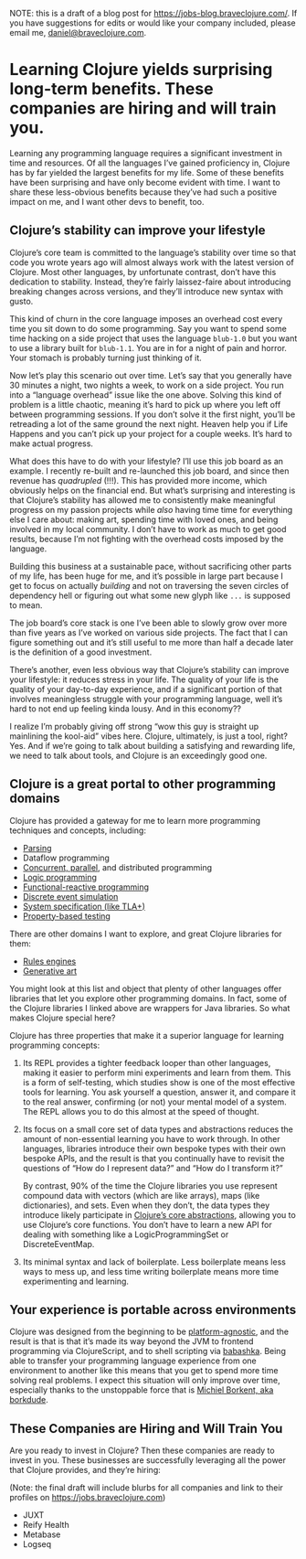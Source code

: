NOTE: this is a draft of a blog post for https://jobs-blog.braveclojure.com/. If you have suggestions for edits or would like your company included, please email me, [daniel@braveclojure.com](mailto:daniel@braveclojure.com).

# Learning Clojure yields surprising long-term benefits. These companies are hiring and will train you.

Learning any programming language requires a significant investment in time and resources. Of all the languages I&rsquo;ve gained proficiency in, Clojure has by far yielded the largest benefits for my life. Some of these benefits have been surprising and have only become evident with time. I want to share these less-obvious benefits because they&rsquo;ve had such a positive impact on me, and I want other devs to benefit, too.


## Clojure&rsquo;s stability can improve your lifestyle

Clojure&rsquo;s core team is committed to the language&rsquo;s stability over time so that code you wrote years ago will almost always work with the latest version of Clojure. Most other languages, by unfortunate contrast, don&rsquo;t have this dedication to stability. Instead, they&rsquo;re fairly laissez-faire about introducing breaking changes across versions, and they&rsquo;ll introduce new syntax with gusto.

This kind of churn in the core language imposes an overhead cost every time you sit down to do some programming. Say you want to spend some time hacking on a side project that uses the language `blub-1.0` but you want to use a library built for `blub-1.1`. You are in for a night of pain and horror. Your stomach is probably turning just thinking of it.

Now let&rsquo;s play this scenario out over time. Let&rsquo;s say that you generally have 30 minutes a night, two nights a week, to work on a side project. You run into a &ldquo;language overhead&rdquo; issue like the one above. Solving this kind of problem is a little chaotic, meaning it&rsquo;s hard to pick up where you left off between programming sessions. If you don&rsquo;t solve it the first night, you&rsquo;ll be retreading a lot of the same ground the next night. Heaven help you if Life Happens and you can&rsquo;t pick up your project for a couple weeks. It&rsquo;s hard to make actual progress.

What does this have to do with your lifestyle? I&rsquo;ll use this job board as an example. I recently re-built and re-launched this job board, and since then revenue has *quadrupled* (!!!). This has provided more income, which obviously helps on the financial end. But what&rsquo;s surprising and interesting is that Clojure&rsquo;s stability has allowed me to consistently make meaningful progress on my passion projects while *also* having time time for everything else I care about: making art, spending time with loved ones, and being involved in my local community. I don&rsquo;t have to work as much to get good results, because I&rsquo;m not fighting with the overhead costs imposed by the language.

Building this business at a sustainable pace, without sacrificing other parts of my life, has been huge for me, and it&rsquo;s possible in large part because I get to focus on actually *building* and not on traversing the seven circles of dependency hell or figuring out what some new glyph like `...` is supposed to mean.

The job board&rsquo;s core stack is one I&rsquo;ve been able to slowly grow over more than five years as I&rsquo;ve worked on various side projects. The fact that I can figure something out and it&rsquo;s still useful to me more than half a decade later is the definition of a good investment.

There&rsquo;s another, even less obvious way that Clojure&rsquo;s stability can improve your lifestyle: it reduces stress in your life. The quality of your life is the quality of your day-to-day experience, and if a significant portion of that involves meaningless struggle with your programming language, well it&rsquo;s hard to not end up feeling kinda lousy. And in this economy??

I realize I&rsquo;m probably giving off strong &ldquo;wow this guy is straight up mainlining the kool-aid&rdquo; vibes here. Clojure, ultimately, is just a tool, right? Yes. And if we&rsquo;re going to talk about building a satisfying and rewarding life, we need to talk about tools, and Clojure is an exceedingly good one.


<a id="org52ef52d"></a>

## Clojure is a great portal to other programming domains

Clojure has provided a gateway for me to learn more programming techniques and concepts, including:

-   [Parsing](https://github.com/Engelberg/instaparse)
-   Dataflow programming
-   [Concurrent, parallel](https://www.braveclojure.com/concurrency/), and distributed programming
-   [Logic programming](https://github.com/clojure/core.logic)
-   [Functional-reactive programming](https://github.com/day8/re-frame)
-   [Discrete event simulation](https://github.com/helins/dsim.cljc)
-   [System specification (like TLA+)](https://github.com/pfeodrippe/recife)
-   [Property-based testing](https://github.com/clojure/test.check)

There are other domains I want to explore, and great Clojure libraries for them:

-   [Rules engines](https://github.com/oakes/odoyle-rules)
-   [Generative art](https://github.com/quil/quil)

You might look at this list and object that plenty of other languages offer libraries that let you explore other programming domains. In fact, some of the Clojure libraries I linked above are wrappers for Java libraries. So what makes Clojure special here?

Clojure has three properties that make it a superior language for learning programming concepts:

1.  Its REPL provides a tighter feedback looper than other languages, making it easier to perform mini experiments and learn from them. This is a form of self-testing, which studies show is one of the most effective tools for learning. You ask yourself a question, answer it, and compare it to the real answer, confirming (or not) your mental model of a system. The REPL allows you to do this almost at the speed of thought.
2.  Its focus on a small core set of data types and abstractions reduces the amount of non-essential learning you have to work through. In other languages, libraries introduce their own bespoke types with their own bespoke APIs, and the result is that you continually have to revisit the questions of &ldquo;How do I represent data?&rdquo; and &ldquo;How do I transform it?&rdquo;
    
    By contrast, 90% of the time the Clojure libraries you use represent compound data with vectors (which are like arrays), maps (like dictionaries), and sets. Even when they don&rsquo;t, the data types they introduce likely participate in [Clojure&rsquo;s core abstractions](https://www.braveclojure.com/core-functions-in-depth/), allowing you to use Clojure&rsquo;s core functions. You don&rsquo;t have to learn a new API for dealing with something like a LogicProgrammingSet or DiscreteEventMap.
3.  Its minimal syntax and lack of boilerplate. Less boilerplate means less ways to mess up, and less time writing boilerplate means more time experimenting and learning.


<a id="org0139a62"></a>

## Your experience is portable across environments

Clojure was designed from the beginning to be [platform-agnostic](https://clojure.org/about/rationale#_languages_and_platforms), and the result is that is that it&rsquo;s made its way beyond the JVM to frontend programming via ClojureScript, and to shell scripting via [babashka](https://github.com/babashka/babashka). Being able to transfer your programming language experience from one environment to another like this means that you get to spend more time solving real problems. I expect this situation will only improve over time, especially thanks to the unstoppable force that is [Michiel Borkent, aka borkdude](https://github.com/sponsors/borkdude).


<a id="org0982c5a"></a>

## These Companies are Hiring and Will Train You

Are you ready to invest in Clojure? Then these companies are ready to invest in you. These businesses are successfully leveraging all the power that Clojure provides, and they&rsquo;re hiring:

(Note: the final draft will include blurbs for all companies and link to their profiles on https://jobs.braveclojure.com)

-   JUXT
-   Reify Health
-   Metabase
-   Logseq

